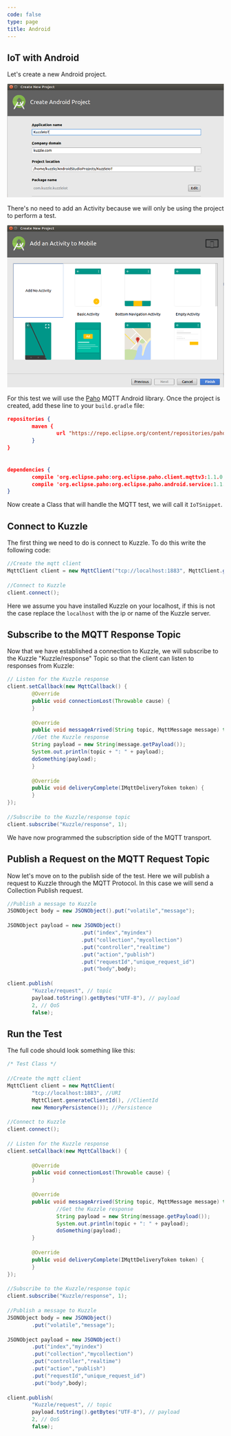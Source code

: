 ```yaml
---
code: false
type: page
title: Android
---
```


## IoT with Android

Let's create a new Android project.

![create android project](./androidstudio_project_iot.png)

There's no need to add an Activity because we will only be using the project to perform a test.

![create android project](./androidstudio_project_noactivity.png)

For this test we will use the [Paho](https://github.com/eclipse/paho.mqtt.android) MQTT Android library. Once the project is created, add these line to your `build.gradle` file:

```json
repositories {
        maven {
                url "https://repo.eclipse.org/content/repositories/paho-snapshots/"
        }
}


dependencies {
        compile 'org.eclipse.paho:org.eclipse.paho.client.mqttv3:1.1.0'
        compile 'org.eclipse.paho:org.eclipse.paho.android.service:1.1.1'
}
```

Now create a Class that will handle the MQTT test, we will call it `IoTSnippet`.

## Connect to Kuzzle

The first thing we need to do is connect to Kuzzle. To do this write the following code:

```Java
//Create the mqtt client
MqttClient client = new MqttClient("tcp://localhost:1883", MqttClient.generateClientId(), new MemoryPersistence());

//Connect to Kuzzle
client.connect();
```

Here we assume you have installed Kuzzle on your localhost, if this is not the case replace the `localhost` with the ip or name of the Kuzzle server.

## Subscribe to the MQTT Response Topic

Now that we have established a connection to Kuzzle, we will subscribe to the Kuzzle "Kuzzle/response" Topic so that the client can listen to responses from Kuzzle:

```Java
// Listen for the Kuzzle response
client.setCallback(new MqttCallback() {
        @Override
        public void connectionLost(Throwable cause) {
        }

        @Override
        public void messageArrived(String topic, MqttMessage message) throws Exception {
        //Get the Kuzzle response
        String payload = new String(message.getPayload());
        System.out.println(topic + ": " + payload);
        doSomething(payload);
        }

        @Override
        public void deliveryComplete(IMqttDeliveryToken token) {
        }
});

//Subscribe to the Kuzzle/response topic
client.subscribe("Kuzzle/response", 1);
```

We have now programmed the subscription side of the MQTT transport.

## Publish a Request on the MQTT Request Topic

Now let's move on to the publish side of the test. Here we will publish a request to Kuzzle through the MQTT Protocol. In this case we will send a Collection Publish request.

```Java
//Publish a message to Kuzzle
JSONObject body = new JSONObject().put("volatile","message");

JSONObject payload = new JSONObject()
                        .put("index","myindex")
                        .put("collection","mycollection")
                        .put("controller","realtime")
                        .put("action","publish")
                        .put("requestId","unique_request_id")
                        .put("body",body);

client.publish(
        "Kuzzle/request", // topic
        payload.toString().getBytes("UTF-8"), // payload
        2, // QoS
        false);
```

## Run the Test

The full code should look something like this:

```Java
/* Test Class */

//Create the mqtt client
MqttClient client = new MqttClient(
        "tcp://localhost:1883", //URI
        MqttClient.generateClientId(), //ClientId
        new MemoryPersistence()); //Persistence

//Connect to Kuzzle
client.connect();

// Listen for the Kuzzle response
client.setCallback(new MqttCallback() {

        @Override
        public void connectionLost(Throwable cause) {
        }

        @Override
        public void messageArrived(String topic, MqttMessage message) throws Exception {
                //Get the Kuzzle response
                String payload = new String(message.getPayload());
                System.out.println(topic + ": " + payload);
                doSomething(payload);
        }

        @Override
        public void deliveryComplete(IMqttDeliveryToken token) {
        }
});

//Subscribe to the Kuzzle/response topic
client.subscribe("Kuzzle/response", 1);

//Publish a message to Kuzzle
JSONObject body = new JSONObject()
        .put("volatile","message");

JSONObject payload = new JSONObject()
        .put("index","myindex")
        .put("collection","mycollection")
        .put("controller","realtime")
        .put("action","publish")
        .put("requestId","unique_request_id")
        .put("body",body);

client.publish(
        "Kuzzle/request", // topic
        payload.toString().getBytes("UTF-8"), // payload
        2, // QoS
        false);

```
